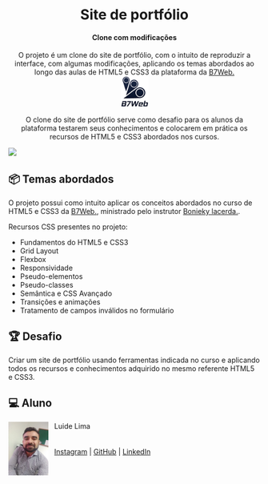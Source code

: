 

<h1 align="center">Site de portfólio</h1>
<h4 align="center">Clone com modificações</h4>

<p align="center">
  O projeto é um clone do site de portfólio, com o intuito de reproduzir a interface, com algumas modificações, aplicando os temas abordados ao longo das aulas de HTML5 e CSS3 da plataforma da <a href="https://b7web.com.br">B7Web.<br/><img src="assets/midia/b7_logo.png" heinght="55"width="55"></a> 
</p>
<p align="center">
  O clone do site de portfólio serve como desafio para os alunos da plataforma testarem seus conhecimentos e colocarem em prática os recursos de HTML5 e CSS3 abordados nos cursos.
</p>

<a href="">
  <img src="assets/midia/site de portfólio.png">
</a>
<h2 id="topics">📦 Temas abordados</h2>

O projeto possui como intuito aplicar os conceitos abordados no curso de HTML5 e CSS3 da <a href="https://b7web.com.br">B7Web.</a>, ministrado pelo instrutor <a href="https://github.com/bonieky"> Bonieky lacerda.</a>.

Recursos CSS presentes no projeto:

- Fundamentos do HTML5 e CSS3
- Grid Layout
- Flexbox
- Responsividade
- Pseudo-elementos
- Pseudo-classes
- Semântica e CSS Avançado
- Transições e animações
- Tratamento de campos inválidos no formulário

<h2 id="challenges">🏆 Desafio</h2>
Criar um site de portfólio usando ferramentas indicada no curso e aplicando todos os recursos e conhecimentos adquirido no mesmo referente HTML5 e CSS3.
<h2 id="Aluno">💻 Aluno</h2>
<p>
    <img align=left margin=10 width=80 src="assets/midia/LuideLima.jpeg"/>
    <p>&nbsp&nbsp&nbspLuide Lima<br>
    <br/><br/>
    &nbsp&nbsp&nbsp<a href="http://instagram">Instagram</a>&nbsp;|&nbsp;<a href="https://github.com/LUIDELIMA">GitHub</a>&nbsp;|&nbsp;<a href="https://www.linkedin.com/in/luide-lima-83599680/">LinkedIn</a>
</p>
<br/><br/>
<p>

